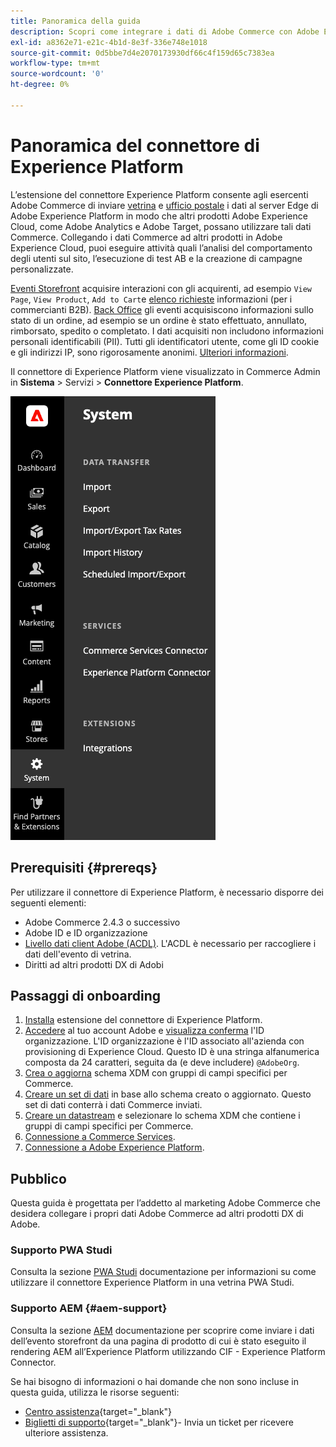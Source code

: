 ```yaml
---
title: Panoramica della guida
description: Scopri come integrare i dati di Adobe Commerce con Adobe Experience Platform utilizzando il connettore di Experience Platform.
exl-id: a8362e71-e21c-4b1d-8e3f-336e748e1018
source-git-commit: 0d5bbe7d4e2070173930df66c4f159d65c7383ea
workflow-type: tm+mt
source-wordcount: '0'
ht-degree: 0%

---
```


# Panoramica del connettore di Experience Platform

L’estensione del connettore Experience Platform consente agli esercenti Adobe Commerce di inviare [vetrina](events.md#storefront-events) e [ufficio postale](events.md#back-office-events) i dati al server Edge di Adobe Experience Platform in modo che altri prodotti Adobe Experience Cloud, come Adobe Analytics e Adobe Target, possano utilizzare tali dati Commerce. Collegando i dati Commerce ad altri prodotti in Adobe Experience Cloud, puoi eseguire attività quali l’analisi del comportamento degli utenti sul sito, l’esecuzione di test AB e la creazione di campagne personalizzate.

[Eventi Storefront](events.md#storefront-events) acquisire interazioni con gli acquirenti, ad esempio `View Page`, `View Product`, `Add to Cart`e [elenco richieste](events.md#b2b-events) informazioni (per i commercianti B2B). [Back Office](events.md#back-office-events) gli eventi acquisiscono informazioni sullo stato di un ordine, ad esempio se un ordine è stato effettuato, annullato, rimborsato, spedito o completato. I dati acquisiti non includono informazioni personali identificabili (PII). Tutti gli identificatori utente, come gli ID cookie e gli indirizzi IP, sono rigorosamente anonimi. [Ulteriori informazioni](https://www.adobe.com/privacy/experience-cloud.html).

Il connettore di Experience Platform viene visualizzato in Commerce Admin in **Sistema** > Servizi > **Connettore Experience Platform**.

![Estensione del connettore di Experience Platform Vista amministratore](assets/epc-adminui.png)

## Prerequisiti {#prereqs}

Per utilizzare il connettore di Experience Platform, è necessario disporre dei seguenti elementi:

- Adobe Commerce 2.4.3 o successivo
- Adobe ID e ID organizzazione
- [Livello dati client Adobe (ACDL)](https://experienceleague.adobe.com/docs/experience-platform/tags/extensions/client/client-data-layer/overview.html). L&#39;ACDL è necessario per raccogliere i dati dell&#39;evento di vetrina.
- Diritti ad altri prodotti DX di Adobi

## Passaggi di onboarding

1. [Installa](install.md) estensione del connettore di Experience Platform.
1. [Accedere](https://helpx.adobe.com/manage-account/using/access-adobe-id-account.html) al tuo account Adobe e [visualizza conferma](https://experienceleague.adobe.com/docs/core-services/interface/administration/organizations.html#concept_EA8AEE5B02CF46ACBDAD6A8508646255) l&#39;ID organizzazione. L&#39;ID organizzazione è l&#39;ID associato all&#39;azienda con provisioning di Experience Cloud. Questo ID è una stringa alfanumerica composta da 24 caratteri, seguita da (e deve includere) `@AdobeOrg`.
1. [Crea o aggiorna](update-xdm.md) schema XDM con gruppi di campi specifici per Commerce.
1. [Creare un set di dati](https://experienceleague.adobe.com/docs/platform-learn/implement-mobile-sdk/experience-cloud/platform.html#create-a-dataset) in base allo schema creato o aggiornato. Questo set di dati conterrà i dati Commerce inviati.
1. [Creare un datastream](https://experienceleague.adobe.com/docs/experience-platform/edge/datastreams/overview.html) e selezionare lo schema XDM che contiene i gruppi di campi specifici per Commerce.
1. [Connessione a Commerce Services](../landing/saas.md).
1. [Connessione a Adobe Experience Platform](connect-data.md).

## Pubblico

Questa guida è progettata per l’addetto al marketing Adobe Commerce che desidera collegare i propri dati Adobe Commerce ad altri prodotti DX di Adobe.

### Supporto PWA Studi

Consulta la sezione [PWA Studi](https://developer.adobe.com/commerce/pwa-studio/integrations/adobe-commerce/aep/) documentazione per informazioni su come utilizzare il connettore Experience Platform in una vetrina PWA Studi.

### Supporto AEM {#aem-support}

Consulta la sezione [AEM](https://experienceleague.adobe.com/docs/experience-manager-cloud-service/content/content-and-commerce/integrations/aep.html) documentazione per scoprire come inviare i dati dell’evento storefront da una pagina di prodotto di cui è stato eseguito il rendering AEM all’Experience Platform utilizzando CIF - Experience Platform Connector.

Se hai bisogno di informazioni o hai domande che non sono incluse in questa guida, utilizza le risorse seguenti:

- [Centro assistenza](https://experienceleague.adobe.com/docs/commerce-knowledge-base/kb/overview.html){target="_blank"}
- [Biglietti di supporto](https://experienceleague.adobe.com/docs/commerce-knowledge-base/kb/help-center-guide/magento-help-center-user-guide.html#submit-ticket){target="_blank"}- Invia un ticket per ricevere ulteriore assistenza.
